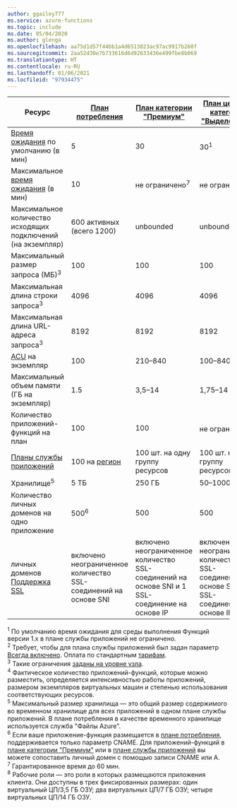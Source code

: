 ```yaml
---
author: ggailey777
ms.service: azure-functions
ms.topic: include
ms.date: 05/04/2020
ms.author: glenga
ms.openlocfilehash: aa75d1d57f44bb1a4d6513823ac97ac9917b260f
ms.sourcegitcommit: 2aa52d30e7b733616d6d92633436e499fbe8b069
ms.translationtype: HT
ms.contentlocale: ru-RU
ms.lasthandoff: 01/06/2021
ms.locfileid: "97934475"
---
```

| Ресурс |[План потребления](../articles/azure-functions/consumption-plan.md)|[План категории "Премиум"](../articles/azure-functions/functions-premium-plan.md)|[План ценовой категории "Выделенный"](../articles/azure-functions/dedicated-plan.md)|[ASE](../articles/app-service/environment/intro.md)| [Kubernetes](../articles/aks/quotas-skus-regions.md) |
| --- | --- | --- | --- | --- | --- |
|[Время ожидания](../articles/azure-functions/functions-scale.md#timeout) по умолчанию (в мин) |5 | 30 |30<sup>1</sup> | 30 | 30 |
|Максимальное [время ожидания](../articles/azure-functions/functions-scale.md#timeout) (в мин) |10 | не ограничено<sup>7</sup> | не ограничено<sup>2</sup> | unbounded | unbounded |
| Максимальное количество исходящих подключений (на экземпляр) | 600 активных (всего 1200) | unbounded | unbounded | unbounded | unbounded |
| Максимальный размер запроса (МБ)<sup>3</sup> | 100 | 100 | 100 | 100 | Зависит от кластера |
| Максимальная длина строки запроса<sup>3</sup> | 4096 | 4096 | 4096 | 4096 | Зависит от кластера |
| Максимальная длина URL-адреса запроса<sup>3</sup> | 8192 | 8192 | 8192 | 8192 | Зависит от кластера |
|[ACU](../articles/virtual-machines/acu.md) на экземпляр | 100 | 210–840 | 100–840 | 210–250<sup>8</sup> | [Цены на AKS](https://azure.microsoft.com/pricing/details/container-service/) |
| Максимальный объем памяти (ГБ на экземпляр) | 1.5 | 3,5–14 | 1,75–14 | 3,5–14 | Поддерживается любой узел |
| Количество приложений-функций на план |100 |100 |не ограничено<sup>4</sup> | unbounded | unbounded |
| [Планы службы приложений](../articles/app-service/overview-hosting-plans.md) | 100 на [регион](https://azure.microsoft.com/global-infrastructure/regions/) |100 шт. на одну группу ресурсов |100 шт. на одну группу ресурсов | - | - |
| Хранилище<sup>5</sup> |5 ТБ |250 ГБ |50–1000 ГБ | 1 TБ | Недоступно |
| Количество личных доменов на одно приложение</a> |500<sup>6</sup> |500 |500 | 500 | Недоступно |
| личных доменов [Поддержка SSL](../articles/app-service/configure-ssl-bindings.md) |включено неограниченное количество SSL-соединений на основе SNI | включено неограниченное количество SSL-соединений на основе SNI и 1 SSL-соединение на основе IP |включено неограниченное количество SSL-соединений на основе SNI и 1 SSL-соединение на основе IP | включено неограниченное количество SSL-соединений на основе SNI и 1 SSL-соединение на основе IP | Недоступно |

<sup>1</sup> По умолчанию время ожидания для среды выполнения Функций версии 1.x в плане службы приложений не ограничено.  
<sup>2</sup> Требует, чтобы для плана службы приложений был задан параметр [Всегда включено](../articles/azure-functions/dedicated-plan.md#always-on). Оплата по стандартным [тарифам](https://azure.microsoft.com/pricing/details/app-service/).  
<sup>3</sup> Такие ограничения [заданы на уровне узла](https://github.com/Azure/azure-functions-host/blob/dev/src/WebJobs.Script.WebHost/web.config).  
<sup>4</sup> Фактическое количество приложений-функций, которые можно разместить, определяется интенсивностью работы приложений, размером экземпляров виртуальных машин и степенью использования соответствующих ресурсов.  
<sup>5</sup> Максимальный размер хранилища — это общий размер содержимого во временном хранилище для всех приложений в одном плане службы приложений. В плане потребления в качестве временного хранилище используется служба "Файлы Azure".  
<sup>6</sup> Если ваше приложение-функция размещается в [плане потребления](../articles/azure-functions/consumption-plan.md), поддерживается только параметр CNAME. Для приложений-функций в [плане категории "Премиум"](../articles/azure-functions/functions-premium-plan.md) или в [плане службы приложений](../articles/azure-functions/dedicated-plan.md) вы можете сопоставить личный домен с помощью записи CNAME или A.  
<sup>7</sup> Гарантированное время до 60 мин.  
<sup>8</sup> Рабочие роли — это роли в которых размещаются приложения клиента. Они доступны в трех фиксированных размерах: один виртуальный ЦП/3,5 ГБ ОЗУ; два виртуальных ЦП/7 ГБ ОЗУ; четыре виртуальных ЦП/14 ГБ ОЗУ.
